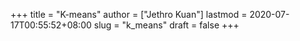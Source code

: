 +++
title = "K-means"
author = ["Jethro Kuan"]
lastmod = 2020-07-17T00:55:52+08:00
slug = "k_means"
draft = false
+++
